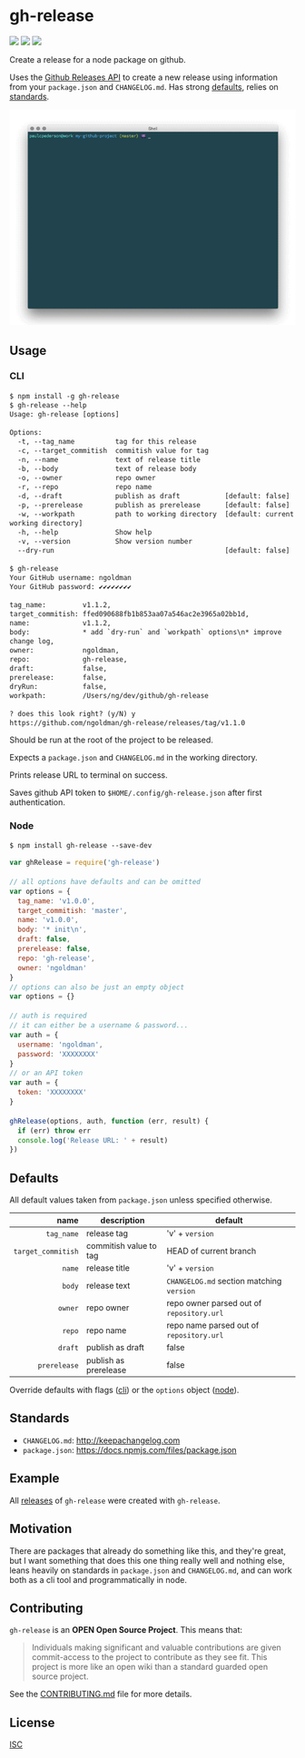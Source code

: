# gh-release

[![](https://img.shields.io/github/release/ngoldman/gh-release.svg?style=flat-square)](https://github.com/ngoldman/gh-release/releases/latest)
[![](https://img.shields.io/npm/v/gh-release.svg?style=flat-square)](https://www.npmjs.com/package/gh-release)
[![](https://img.shields.io/travis/ngoldman/gh-release.svg?style=flat-square)](https://travis-ci.org/ngoldman/gh-release)

Create a release for a node package on github.

Uses the [Github Releases API](https://developer.github.com/v3/repos/releases/) to create a new release using information from your `package.json` and `CHANGELOG.md`. Has strong [defaults](#defaults), relies on [standards](#standards).

![gh-release example](demo.gif)

## Usage

### CLI

```
$ npm install -g gh-release
$ gh-release --help
Usage: gh-release [options]

Options:
  -t, --tag_name          tag for this release
  -c, --target_commitish  commitish value for tag
  -n, --name              text of release title
  -b, --body              text of release body
  -o, --owner             repo owner
  -r, --repo              repo name
  -d, --draft             publish as draft           [default: false]
  -p, --prerelease        publish as prerelease      [default: false]
  -w, --workpath          path to working directory  [default: current working directory]
  -h, --help              Show help
  -v, --version           Show version number
  --dry-run                                          [default: false]

$ gh-release
Your GitHub username: ngoldman
Your GitHub password: ✔✔✔✔✔✔✔✔

tag_name:         v1.1.2,
target_commitish: ffed090688fb1b853aa07a546ac2e3965a02bb1d,
name:             v1.1.2,
body:             * add `dry-run` and `workpath` options\n* improve change log,
owner:            ngoldman,
repo:             gh-release,
draft:            false,
prerelease:       false,
dryRun:           false,
workpath:         /Users/ng/dev/github/gh-release

? does this look right? (y/N) y
https://github.com/ngoldman/gh-release/releases/tag/v1.1.0
```

Should be run at the root of the project to be released.

Expects a `package.json` and `CHANGELOG.md` in the working directory.

Prints release URL to terminal on success.

Saves github API token to `$HOME/.config/gh-release.json` after first authentication.

### Node

```
$ npm install gh-release --save-dev
```

```js
var ghRelease = require('gh-release')

// all options have defaults and can be omitted
var options = {
  tag_name: 'v1.0.0',
  target_commitish: 'master',
  name: 'v1.0.0',
  body: '* init\n',
  draft: false,
  prerelease: false,
  repo: 'gh-release',
  owner: 'ngoldman'
}
// options can also be just an empty object
var options = {}

// auth is required
// it can either be a username & password...
var auth = {
  username: 'ngoldman',
  password: 'XXXXXXXX'
}
// or an API token
var auth = {
  token: 'XXXXXXXX'
}

ghRelease(options, auth, function (err, result) {
  if (err) throw err
  console.log('Release URL: ' + result)
})
```

## Defaults

All default values taken from `package.json` unless specified otherwise.

| name | description | default |
| ---: | ----------- | ------- |
| `tag_name` | release tag | 'v' + `version` |
| `target_commitish` | commitish value to tag | HEAD of current branch |
| `name` | release title | 'v' + `version` |
| `body` | release text | `CHANGELOG.md` section matching `version` |
| `owner` | repo owner | repo owner parsed out of `repository.url` |
| `repo` | repo name | repo name parsed out of `repository.url` |
| `draft` | publish as draft | false |
| `prerelease` | publish as prerelease | false |

Override defaults with flags ([cli](#cli)) or the `options` object ([node](#node)).

## Standards

* `CHANGELOG.md`: http://keepachangelog.com
* `package.json`: https://docs.npmjs.com/files/package.json

## Example

All [releases](https://github.com/ngoldman/gh-release/releases) of `gh-release` were created with `gh-release`.

## Motivation

There are packages that already do something like this, and they're great, but I want something that does this one thing really well and nothing else, leans heavily on standards in `package.json` and `CHANGELOG.md`, and can work both as a cli tool and programmatically in node.

## Contributing

`gh-release` is an **OPEN Open Source Project**. This means that:

> Individuals making significant and valuable contributions are given commit-access to the project to contribute as they see fit. This project is more like an open wiki than a standard guarded open source project.

See the [CONTRIBUTING.md](CONTRIBUTING.md) file for more details.

## License

[ISC](LICENSE.md)
